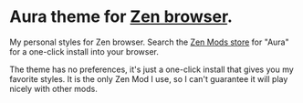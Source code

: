 
# Aura theme for [Zen browser](https://zen-browser.app/).
My personal styles for Zen browser. Search the [Zen Mods store](https://zen-browser.app/mods/) for "Aura" for a one-click install into your browser.

The theme has no preferences, it's just a one-click install that gives you my favorite styles. It is the only Zen Mod I use, so I can't guarantee it will play nicely with other mods.
